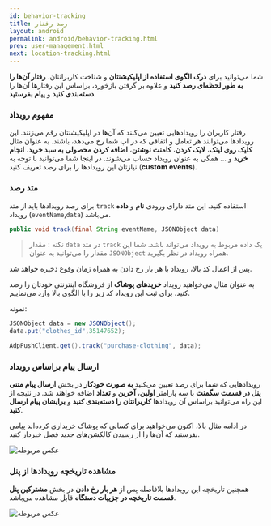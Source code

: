 ```yaml
---
id: behavior-tracking
title: رصد رفتار 
layout: android
permalink: android/behavior-tracking.html
prev: user-management.html
next: location-tracking.html
---
```


شما می‌توانید برای **درک الگوی استفاده از اپلیکیشنتان** و شناخت کاربرانتان، **رفتار آن‌ها را به طور لحظه‌ای رصد کنید** و علاوه بر گرفتن بازخورد، براساس این رفتارها آن‌ها را **دسته‌بندی کنید** و **پیام بفرستید**.

### مفهوم رویداد‌

رفتار کاربران را رویداد‌هایی تعیین می‌کنند که آن‌ها در اپلیکیشنتان رقم می‌زنند. این رویداد‌ها می‌توانند هر تعامل و اتفاقی که در اپ شما رخ می‌دهد، باشند. به عنوان مثال **کلیک روی لینک**، **لایک کردن**، **کامنت نوشتن**، **اضافه کردن محصولی به سبد خرید**، **انجام خرید** و ... همگی به عنوان رویداد‌ حساب می‌شوند. در اینجا شما می‌توانید با توجه به نیازتان این رویداد‌ها را برای رصد تعریف کنید (**custom events**).

### متد رصد 

برای رصد رویداد‌ها باید از متد `track` استفاده کنید. این متد دارای ورودی **نام** و **داده** رویداد‌ (`eventName`,`data`) می‌باشد.


```java
public void track(final String eventName, JSONObject data)
```

> نکته : مقدار `data` در متد `track` یک داده مربوط به رویداد‌ می‌تواند باشد. شما این مقدار را می‌توانید به عنوان `JSONObject` همراه رویداد‌ در نظر بگیرید.


پس از اعمال کد بالا، رویداد با هر بار رخ دادن به همراه زمان وقوع ذخیره خواهد شد.

 به عنوان مثال می‌خواهید رویداد‌ **خرید‌های پوشاک** از فروشگاه اینترنتی خودتان را رصد کنید. برای ثبت این رویداد کد زیر را با الگوی بالا وارد می‌نماییم.

نمونه:
```java
JSONObject data = new JSONObject();
data.put("clothes_id",35147652);

AdpPushClient.get().track("purchase-clothing", data);
```



### ارسال پیام براساس رویداد

رویدادهایی که شما برای رصد تعیین می‌کنید **به صورت خودکار** در بخش **ارسال پیام متنی پنل در قسمت سگمنت** با سه پارامتر **اولین**، **آخرین** و **تعداد** اضافه خواهند شد. در نتیجه از این راه می‌توانید براساس آن رویداد‌ها **کاربرانتان را دسته‌بندی کنید** و **برایشان پیام ارسال کنید**. 

در ادامه مثال بالا، اکنون می‌خواهید برای کسانی که پوشاک خریداری کرده‌اند پیامی بفرستید که آن‌ها را از رسیدن کالکشن‌های جدید فصل خبردار کنید.

![عکس مربوطه](http://uupload.ir/files/2oig_track.png)

### مشاهده تاریخچه رویداد‌ها از پنل

همچنین تاریخچه این رویداد‌ها بلافاصله پس از **هر بار رخ دادن** در بخش **مشترکین پنل قسمت تاریخچه در جزییات دستگاه** قابل مشاهده می‌باشد. 

![عکس مربوطه](http://uupload.ir/files/ftel_logg.png)



